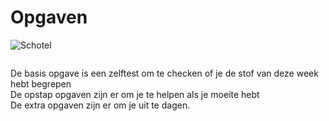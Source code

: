 # Opgaven

![Schotel](/images/saucer.png)



```{tableofcontents}
```

De basis opgave is een zelftest om te checken of je de stof van deze week hebt begrepen  
De opstap opgaven zijn er om je te helpen als je moeite hebt  
De extra opgaven zijn er om je uit te dagen.   
